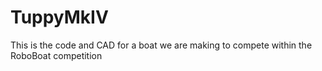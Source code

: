 # TuppyMkIV
This is the code and CAD for a boat we are making to compete within the RoboBoat competition
